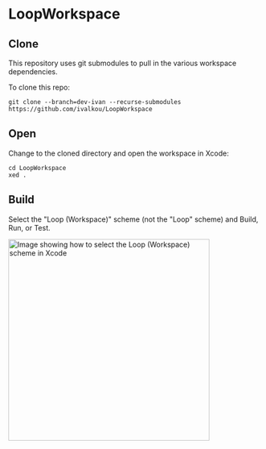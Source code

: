 # LoopWorkspace

## Clone

This repository uses git submodules to pull in the various workspace dependencies.

To clone this repo:

```
git clone --branch=dev-ivan --recurse-submodules https://github.com/ivalkou/LoopWorkspace
```


## Open

Change to the cloned directory and open the workspace in Xcode:

```
cd LoopWorkspace
xed .
```

## Build

Select the "Loop (Workspace)" scheme (not the "Loop" scheme) and Build, Run, or Test.

<a href="/docs/scheme-selection.png"><img src="/docs/scheme-selection.png?raw=true" alt="Image showing how to select the Loop (Workspace) scheme in Xcode" width="400"></a>

